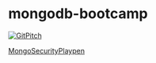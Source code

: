 # mongodb-bootcamp

[![GitPitch](https://gitpitch.com/assets/badge.svg)](https://gitpitch.com/manfontan/mongodb-bootcamp/master?grs=github&t=white)


[MongoSecurityPlaypen](https://github.com/pkdone/MongoSecurityPlaypen)

